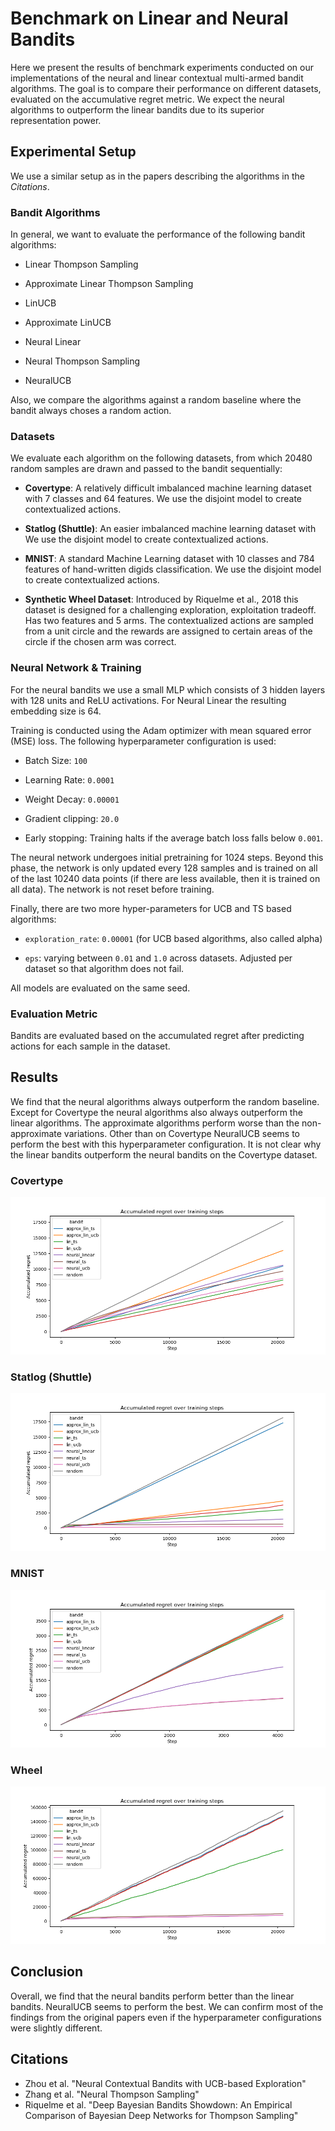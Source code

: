 # Benchmark on Linear and Neural Bandits

Here we present the results of benchmark experiments conducted on our implementations of the neural and linear contextual multi-armed bandit algorithms. The goal is to compare their performance on different datasets, evaluated on the accumulative regret metric. We expect the neural algorithms to outperform the linear bandits due to its superior representation power.

## Experimental Setup

We use a similar setup as in the papers describing the algorithms in the *Citations*.

### Bandit Algorithms
In general, we want to evaluate the performance of the following bandit algorithms:

- Linear Thompson Sampling

- Approximate Linear Thompson Sampling

- LinUCB

- Approximate LinUCB

- Neural Linear

- Neural Thompson Sampling

- NeuralUCB

Also, we compare the algorithms against a random baseline where the bandit always choses a random action.

### Datasets
We evaluate each algorithm on the following datasets, from which 20480 random samples are drawn and passed to the bandit sequentially:
- **Covertype**: A relatively difficult imbalanced machine learning dataset with 7 classes and 64 features. We use the disjoint model to create contextualized actions.

- **Statlog (Shuttle)**: An easier imbalanced machine learning dataset with We use the disjoint model to create contextualized actions.

- **MNIST**: A standard Machine Learning dataset with 10 classes and 784 features of hand-written digids classification. We use the disjoint model to create contextualized actions.

- **Synthetic Wheel Dataset**: Introduced by Riquelme et al., 2018 this dataset is designed for a challenging exploration, exploitation tradeoff. Has two features and 5 arms. The contextualized actions are sampled from a unit circle and the rewards are assigned to certain areas of the circle if the chosen arm was correct.

### Neural Network & Training
For the neural bandits we use a small MLP which consists of 3 hidden layers with 128 units and ReLU activations.
For Neural Linear the resulting embedding size is 64.

Training is conducted using the Adam optimizer with mean squared error (MSE) loss. The following hyperparameter configuration is used:

- Batch Size: `100`

- Learning Rate: `0.0001`

- Weight Decay: `0.00001`

- Gradient clipping: `20.0`

- Early stopping: Training halts if the average batch loss falls below `0.001`.

The neural network undergoes initial pretraining for 1024 steps.
Beyond this phase, the network is only updated every 128 samples and is trained on all of the last 10240 data points (if there are less available, then it is trained on all data). The network is not reset before training.

Finally, there are two more hyper-parameters for UCB and TS based algorithms:

- `exploration_rate`: `0.00001` (for UCB based algorithms, also called alpha)

- `eps`: varying between `0.01` and `1.0` across datasets. Adjusted per dataset so that algorithm does not fail.

All models are evaluated on the same seed.

### Evaluation Metric
Bandits are evaluated based on the accumulated regret after predicting actions for each sample in the dataset.

## Results
We find that the neural algorithms always outperform the random baseline. Except for Covertype the neural algorithms also always outperform the linear algorithms. The approximate algorithms perform worse than the non-approximate variations. Other than on Covertype NeuralUCB seems to perform the best with this hyperparameter configuration. It is not clear why the linear bandits outperform the neural bandits on the Covertype dataset. 

### Covertype
![Covertype](./benchmark/acc_regret_covertype.png)

### Statlog (Shuttle)
![Statlog](./benchmark/acc_regret_statlog.png)

### MNIST
![MNIST](./benchmark/acc_regret_mnist.png)

### Wheel
![Wheel](./benchmark/acc_regret_wheel.png)

## Conclusion
Overall, we find that the neural bandits perform better than the linear bandits. NeuralUCB seems to perform the best. We can confirm most of the findings from the original papers even if the hyperparameter configurations were slightly different.

## Citations
- Zhou et al. "Neural Contextual Bandits with UCB-based Exploration"
- Zhang et al. "Neural Thompson Sampling"
- Riquelme et al. "Deep Bayesian Bandits Showdown: An Empirical Comparison of Bayesian Deep Networks for Thompson Sampling"